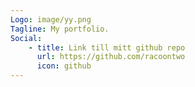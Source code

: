 ```yaml
---
Logo: image/yy.png
Tagline: My portfolio.
Social:
    - title: Link till mitt github repo
      url: https://github.com/racoontwo
      icon: github
---
```

